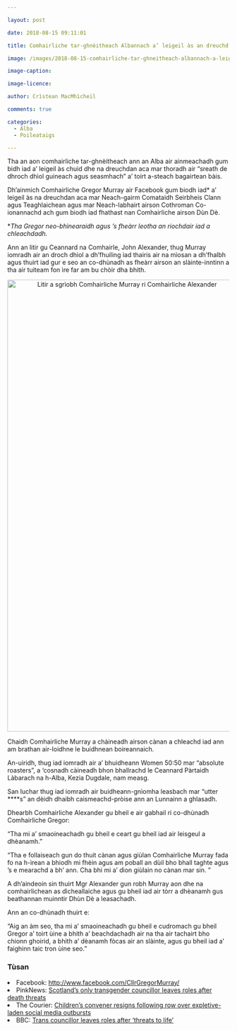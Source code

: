 ```yaml
---

layout: post

date: 2018-08-15 09:11:01

title: Comhairliche tar-ghnèitheach Albannach a’ leigeil às an dreuchd mar thoradh air droch dhìol

image: /images/2018-08-15-comhairliche-tar-ghneitheach-albannach-a-leigeil-as-an-dreuchd-mar-thoradh-air-droch-dhiol.jpg

image-caption:

image-licence:

author: Crìstean MacMhìcheil

comments: true

categories:
  - Alba
  - Poileataigs

---
```


Tha an aon comhairliche tar-ghnèitheach ann an Alba air ainmeachadh gum bidh iad a&#8217; leigeil às chuid dhe na dreuchdan aca mar thoradh air &#8220;sreath de dhroch dhìol guineach agus seasmhach&#8221; a&#8217; toirt a-steach bagairtean bàis.

<!--more-->

Dh&#8217;ainmich Comhairliche Gregor Murray air Facebook gum biodh iad* a&#8217; leigeil às na dreuchdan aca mar Neach-gairm Comataidh Seirbheis Clann agus Teaghlaichean agus mar Neach-labhairt airson Cothroman Co-ionannachd ach gum biodh iad fhathast nan Comhairliche airson Dùn Dè.

*_Tha Gregor neo-bhìnearaidh agus &#8217;s fheàrr leotha an riochdair iad a chleachdadh._

Ann an litir gu Ceannard na Comhairle, John Alexander, thug Murray iomradh air an droch dhìol a dh&#8217;fhuiling iad thairis air na mìosan a dh&#8217;fhalbh agus thuirt iad gur e seo an co-dhùnadh as fheàrr airson an slàinte-inntinn a tha air tuiteam fon ìre far am bu chòir dha bhith.

<div style="text-align: center">
  <a href="https://www.facebook.com/CllrGregorMurray/posts/2121515251420019"><img class="aligncenter" title="Litir a sgrìobh Comhairliche Murray ri Comhairliche Alexander" src="https://i2.wp.com/geidh.uk/wp-content/uploads/2018/08/Screenshot-2018-08-14-at-19.40.28-527x1024.png?resize=527%2C1024" alt="Litir a sgrìobh Comhairliche Murray ri Comhairliche Alexander" width="527" height="1024" data-recalc-dims="1" /></a>
</div>

Chaidh Comhairliche Murray a chàineadh airson cànan a chleachd iad ann am brathan air-loidhne le buidhnean boireannaich.

An-uiridh, thug iad iomradh air a&#8217; bhuidheann Women 50:50 mar &#8220;absolute roasters&#8221;, a &#8216;cosnadh càineadh bhon bhallrachd le Ceannard Pàrtaidh Làbarach na h-Alba, Kezia Dugdale, nam measg.

San Iuchar thug iad iomradh air buidheann-gnìomha leasbach mar &#8220;utter \****s&#8221; an dèidh dhaibh caismeachd-pròise ann an Lunnainn a ghlasadh.

Dhearbh Comhairliche Alexander gu bheil e air gabhail ri co-dhùnadh Comhairliche Gregor:

&#8220;Tha mi a&#8217; smaoineachadh gu bheil e ceart gu bheil iad air leisgeul a dhèanamh.&#8221;

&#8220;Tha e follaiseach gun do thuit cànan agus giùlan Comhairliche Murray fada fo na h-ìrean a bhiodh mi fhèin agus am poball an dùil bho bhall taghte agus &#8217;s e mearachd a bh&#8217; ann. Cha bhi mi a&#8217; dìon giùlain no cànan mar sin. &#8221;

A dh&#8217;aindeoin sin thuirt Mgr Alexander gun robh Murray aon dhe na comhairlichean as dìcheallaiche agus gu bheil iad air tòrr a dhèanamh gus beathannan muinntir Dhùn Dè a leasachadh.

Ann an co-dhùnadh thuirt e:

&#8220;Aig an àm seo, tha mi a&#8217; smaoineachadh gu bheil e cudromach gu bheil Gregor a&#8217; toirt ùine a bhith a&#8217; beachdachadh air na tha air tachairt bho chionn ghoirid, a bhith a&#8217; dèanamh fòcas air an slàinte, agus gu bheil iad a&#8217; faighinn taic tron ùine seo.&#8221;

<div class="jumbotron">
  <h3>
    Tùsan
  </h3>

  <li>
    Facebook: <a href="http://www.facebook.com/CllrGregorMurray/">http://www.facebook.com/CllrGregorMurray/</a>
  </li>
  <li>
    PinkNews: <a href="https://www.pinknews.co.uk/2018/08/13/scotland-transgender-councillor-death-threats/">Scotland’s only transgender councillor leaves roles after death threats</a>
  </li>
  <li>
    The Courier: <a href="https://www.thecourier.co.uk/fp/news/local/dundee/703892/childrens-convener-resigns-following-row-over-expletive-laden-social-media-outbursts/">Children’s convener resigns following row over expletive-laden social media outbursts</a>
  </li>
  <li>
    BBC: <a href="https://www.bbc.co.uk/news/uk-scotland-tayside-central-45151228">Trans councillor leaves roles after &#8216;threats to life&#8217;</a>
  </li>
</div>
